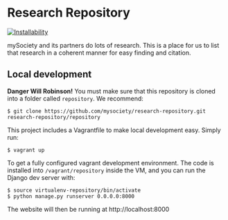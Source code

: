 Research Repository
===========================

[![Installability](http://img.shields.io/badge/installability-gold-ffd700.svg)]()

mySociety and its partners do lots of research. This is a place for us to list that research in a coherent manner for easy finding and citation.

Local development
-----------------

**Danger Will Robinson!** You must make sure that this repository is cloned into a folder called `repository`. We recommend:

    $ git clone https://github.com/mysociety/research-repository.git research-repository/repository

This project includes a Vagrantfile to make local development easy.
Simply run:

    $ vagrant up

To get a fully configured vagrant development environment. The code is
installed into `/vagrant/repository` inside the VM, and you can run
the Django dev server with:

    $ source virtualenv-repository/bin/activate
    $ python manage.py runserver 0.0.0.0:8000

The website will then be running at http://localhost:8000
